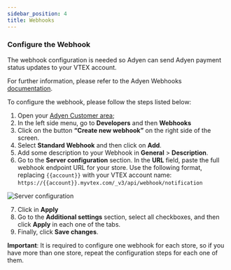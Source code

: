 ```yaml
---
sidebar_position: 4
title: Webhooks
---
```



### Configure the Webhook

The webhook configuration is needed so Adyen can send Adyen payment status updates to your VTEX account.

For further information, please refer to the Adyen Webhooks [documentation](https://docs.adyen.com/development-resources/webhooks/).

To configure the webhook, please follow the steps listed below:

1. Open your [Adyen Customer area](https://ca-test.adyen.com/ca/ca/overview/default.shtml);
2. In the left side menu, go to **Developers** and then **Webhooks**
3. Click on the button **“Create new webhook”** on the right side of the screen.
4. Select **Standard Webhook** and then click on **Add**.
5. Add some description to your Webhook in **General** > **Description**.
6. Go to the **Server configuration** section. In the **URL** field, paste the full webhook endpoint URL for your store. Use the following format, replacing `{{account}}` with your VTEX account name:
   `https://{{account}}.myvtex.com/_v3/api/webhook/notification`

![Server configuration](https://i.imgur.com/T9LXJK9.png)

7. Click in **Apply**
8. Go to the **Additional settings** section, select all checkboxes, and then click **Apply** in each one of the tabs.
9. Finally, click **Save changes**.

**Important**: It is required to configure one webhook for each store, so if you have more than one store, repeat the configuration steps for each one of them.
